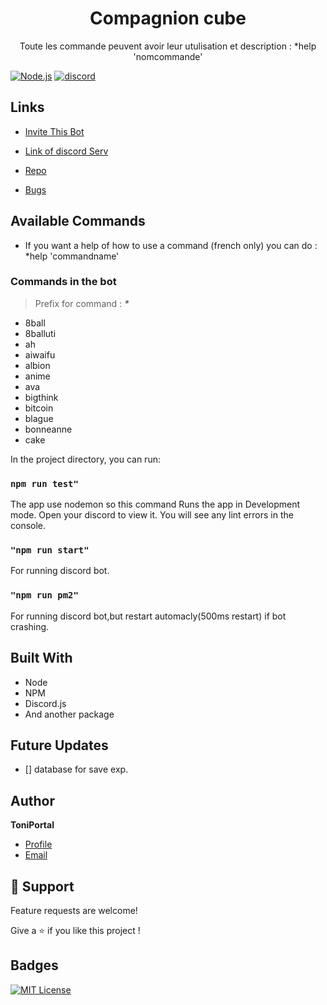 



<h1 align="center">Compagnion cube</h1>

<p align="center">Toute les commande peuvent avoir leur utulisation et description : *help 'nomcommande'<br></p>


[![Node.js](https://img.shields.io/badge/Node.js-43853D?style=for-the-badge&logo=node.js&logoColor=white)](https://www.npmjs.com/package/discord.js)
[![discord](https://img.shields.io/badge/Discord-7289DA?style=for-the-badge&logo=discord&logoColor=white)](https://discord.com/api/oauth2/authorize?client_id=413714554107985930&scope=applications.commands)


## Links

- [Invite This Bot](https://discord.com/api/oauth2/authorize?client_id=413714554107985930&scope=applications.commands)

- [Link of discord Serv](https://discord.com/invite/TYDa2eS)

- [Repo](https://github.com/Bouftout/compagnioncube)

- [Bugs](https://github.com/Bouftout/compagnioncube/issues)

## Available Commands

- If you want a help of how to use a command (french only) you can do :
*help 'commandname'

### Commands in the bot

> Prefix for command : **_*_**

- 8ball
- 8balluti
- ah
- aiwaifu
- albion
- anime
- ava
- bigthink
- bitcoin
- blague
- bonneanne
- cake

In the project directory, you can run:

### `npm run test"`

The app use nodemon so this command Runs the app in Development mode. Open your discord to view it.
You will see any lint errors in the console.

### `"npm run start"`

For running discord bot.

### `"npm run pm2"`

For running discord bot,but restart automacly(500ms restart) if bot crashing.

## Built With

- Node
- NPM
- Discord.js
- And another package

## Future Updates

- [] database for save exp.

## Author

**ToniPortal**

- [Profile](https://github.com/Bouftout "ToniPortal")
- [Email](mailto:pastre.toni?subject=Help%for%discord%bot "Link for help!")

## 🤝 Support

Feature requests are welcome!

Give a ⭐️ if you like this project ! 
## Badges  
[![MIT License](https://img.shields.io/badge/License-MIT-green.svg)](https://choosealicense.com/licenses/mit/)  
